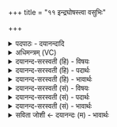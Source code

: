 +++
title = "११ इन्द्रघोषस्त्वा वसुभिः"

+++
<details><summary>पदपाठः - दयानन्दादि</summary>

इ॒न्द्र॒घो॒ष इती॑न्द्रघो॒षः। त्वा॒ वसु॑भि॒रिति॒ वसु॑ऽभिः। पु॒रस्ता॑त्। पा॒तु॒। प्रचे॑ता॒ इति॒ प्रऽचे॑ताः। त्वा॒। रु॒द्रैः। प॒श्चात्। पा॒तु॒। मनो॑जवा॒ इति॒ मनः॑ऽजवाः। त्वा॒। पि॒तृभि॒रिति॑ पि॒तृऽभिः॑। द॒क्षि॒ण॒तः। पा॒तु॒। वि॒श्वक॒र्मेति॑ वि॒श्वऽक॑र्मा। त्वा॒। आ॒दि॒त्यैः। उ॒त्त॒र॒तः। पा॒तु॒। इ॒दम्। अ॒हम्। त॒प्तम्। वाः। ब॒हि॒र्धेति॑ बहिः॒ऽधा। य॒ज्ञात्। निः। सृ॒जा॒मि॒। ११।
</details>

<details><summary>अधिमन्त्रम् (VC)</summary>

- वाग्देवता
- गोतम ऋषिः
- निचृद् ब्राह्मी त्रिष्टुप्
- धैवतः
</details>

<details><summary>दयानन्द-सरस्वती (हि) - विषयः</summary>

फिर वह कैसा और कैसी है, इस विषय का उपदेश अगले मन्त्र में किया है ॥
</details>

<details><summary>दयानन्द-सरस्वती (हि) - पदार्थः</summary>

पदार्थान्वयभाषाः -  हे विद्वान् मनुष्यो ! जैसे (प्रचेताः) उत्तम ज्ञानयुक्त (इन्द्रघोषः) परमात्मा, वेदविद्या और बिजुली का घोष अर्थात् शब्द, अर्थ और सम्बन्धों के बोधवाला (विश्वकर्मा) सब कर्मवाला मैं (यज्ञात्) पढ़ना-पढ़ाना वा होमरूप यज्ञ से (इदम्) आभ्यन्तर में रहनेवाले (तप्तम्) तप्त जल (बहिर्धा) बाहर धारण होनेवाले शीतल (वाः) जल को (निःसृजामि) सम्पादन करता वा निःक्षेप करता हूँ, वैसे आप भी कीजिये। जो (वसुभिः) अग्नि आदि पदार्थ वा चौबीस वर्ष ब्रह्मचर्य्य किये हुए मनुष्यों के साथ वर्त्तमान (इन्द्रघोषः) परमेश्वर, जीव और बिजुली के अनेक शब्द सम्बन्धी वाणी है, उसको (पुरस्तात्) पूर्वदेश से जैसे मैं रक्षा करता हूँ, वैसे आप भी (पातु) रक्षा करो जो (रुद्रैः) प्राण वा चवालीस वर्ष ब्रह्मचर्य्य किये हुये विद्वानों के साथ वर्त्तमान (प्रचेताः) उत्तम ज्ञान करनेवाली वाणी है, उसको (पश्चात्) पश्चिम देश से रक्षा करता हूँ, वैसे आप भी (पातु) रक्षा करें। जो (पितृभिः) ज्ञानी वा ऋतुओं के साथ वर्त्तमान (मनोजवाः) मन के समान वेगवाली वाणी है, उसका (दक्षिणतः) दक्षिण देश से पालन करता हूँ, वैसे आप भी (पातु) रक्षा करें। जो (आदित्यैः) बारह महीनों वा अड़तालीस वर्ष ब्रह्मचर्य्य किये हुए विद्वानों के साथ वर्त्तमान (विश्वकर्मा) सब कर्मयुक्त वाणी है, उसकी (उत्तरतः) उत्तर देश से पालन करता हूँ, वैसे आप भी (पातु) रक्षा करें ॥११॥
</details>

<details><summary>दयानन्द-सरस्वती (हि) - भावार्थः</summary>

भावार्थभाषाः -  इस मन्त्र में वाचकलुप्तोपमालङ्कार है। मनुष्यों को योग्य है कि जो वसु, रुद्र, आदित्य और पितरों से सेवन की हुई वा यज्ञ को सिद्ध करनेवाली वाणी वा जल को विद्या वा उत्तम क्रिया से सेवन करके निरन्तर शुद्ध तथा निर्मल करें ॥११॥
</details>

<details><summary>दयानन्द-सरस्वती (सं) - विषयः</summary>

पुनः स सा कीदृशीत्युपदिश्यते ॥
</details>

<details><summary>दयानन्द-सरस्वती (सं) - पदार्थः</summary>

पदार्थान्वयभाषाः -  हे मनुष्या ! यथा प्रचेता इन्द्रघोषो विश्वकर्माहं यज्ञादिदमन्तस्थमुदकं तप्तं बहिर्धा वर्त्तमानं शीतलं उदकं च निःसृजामि, तथा या वसुभिः सह वर्त्तमानेन्द्रघोषो वागस्ति तां पुरस्ताद् रक्षामि तथा भवानपि पातु। या रुद्रैः सह वर्त्तमाना प्रचेता वागस्ति तां पश्चात् पालयामि तथा भवानपि पातु। या पितृभिः सह वर्त्तमाना मनोजवा वागस्ति तां दक्षिणतोऽवामि तथा भवानपि पातु। या आदित्यैः सह वर्त्तमाना वागस्ति तामुत्तरतो रक्षामि तथा भवानपि पातु ॥११॥
</details>

<details><summary>दयानन्द-सरस्वती (सं) - भावार्थः</summary>

भावार्थभाषाः -  अत्र वाचकलुप्तोपमालङ्कारः। मनुष्यैर्वसुरुद्रादित्यपितृभिः सेवितां यज्ञाधिकृतां वाचमुदकं च विद्यया सत्क्रियया सह सेवित्वा शुद्धं निर्मलं च सततं भावनीयम् ॥११॥
</details>

<details><summary>सविता जोशी ← दयानन्दः (म) - भावार्थः</summary>

भावार्थभाषाः -  या मंत्रात वाचकलुप्तोपमालंकार आहे. वसू- अग्नी इत्यादी पदार्थ किंवा चोवीस वर्षे ब्रह्मचर्य पाळून माणसाजवळ वर्तमान असलेली वाणी रुद्र-प्राण किंवा चव्वेचाळीस वर्षे ब्रह्मचर्य पाळून विद्वानाची वाणी, पितर-ज्ञानी किंवा ऋतूंबरोबर वर्तमान असलेली वाणी, आदित्य- बारा महिने किंवा अठ्ठेचाळिस वर्षे ब्रह्मचर्य पालन करणारी वाणी मनोज वा ः- मनाप्रमाणे वेगवान वाणी, विश्वकर्मा-सर्व कर्मयुक्त वाणी व यज्ञाने सिद्ध करणारी वाणी जाणवी जलाचे सेवन करावे. विद्येने व उत्तम क्रियेने विद्युतचा अंगीकार करावा.
</details>